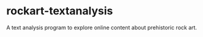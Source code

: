 # rockart-textanalysis
A text analysis program to explore online content about prehistoric rock art.
